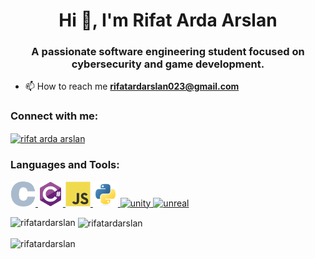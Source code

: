 <h1 align="center">Hi 👋, I'm Rifat Arda Arslan</h1>
<h3 align="center">A passionate software engineering student focused on cybersecurity and game development.</h3>

- 📫 How to reach me **rifatardarslan023@gmail.com**

<h3 align="left">Connect with me:</h3>
<p align="left">
<a href="www.linkedin.com/in/rifat-arda-arslan-450800344" target="blank"><img align="center" src="https://raw.githubusercontent.com/rahuldkjain/github-profile-readme-generator/master/src/images/icons/Social/linked-in-alt.svg" alt="rifat arda arslan" height="30" width="40" /></a>
</p>

<h3 align="left">Languages and Tools:</h3>
<p align="left"> <a href="https://www.cprogramming.com/" target="_blank" rel="noreferrer"> <img src="https://raw.githubusercontent.com/devicons/devicon/master/icons/c/c-original.svg" alt="c" width="40" height="40"/> </a> <a href="https://www.w3schools.com/cs/" target="_blank" rel="noreferrer"> <img src="https://raw.githubusercontent.com/devicons/devicon/master/icons/csharp/csharp-original.svg" alt="csharp" width="40" height="40"/> </a> <a href="https://developer.mozilla.org/en-US/docs/Web/JavaScript" target="_blank" rel="noreferrer"> <img src="https://raw.githubusercontent.com/devicons/devicon/master/icons/javascript/javascript-original.svg" alt="javascript" width="40" height="40"/> </a> <a href="https://www.python.org" target="_blank" rel="noreferrer"> <img src="https://raw.githubusercontent.com/devicons/devicon/master/icons/python/python-original.svg" alt="python" width="40" height="40"/> </a> <a href="https://unity.com/" target="_blank" rel="noreferrer"> <img src="https://www.vectorlogo.zone/logos/unity3d/unity3d-icon.svg" alt="unity" width="40" height="40"/> </a> <a href="https://unrealengine.com/" target="_blank" rel="noreferrer"> <img src="https://raw.githubusercontent.com/kenangundogan/fontisto/036b7eca71aab1bef8e6a0518f7329f13ed62f6b/icons/svg/brand/unreal-engine.svg" alt="unreal" width="40" height="40"/> </a> </p>

<p><img align="left" src="https://github-readme-stats.vercel.app/api/top-langs?username=rifatardarslan&show_icons=true&locale=en&layout=compact" alt="rifatardarslan" /></p>

<p>&nbsp;<img align="center" src="https://github-readme-stats.vercel.app/api?username=rifatardarslan&show_icons=true&locale=en" alt="rifatardarslan" /></p>

<p><img align="center" src="https://github-readme-streak-stats.herokuapp.com/?user=rifatardarslan&" alt="rifatardarslan" /></p>
